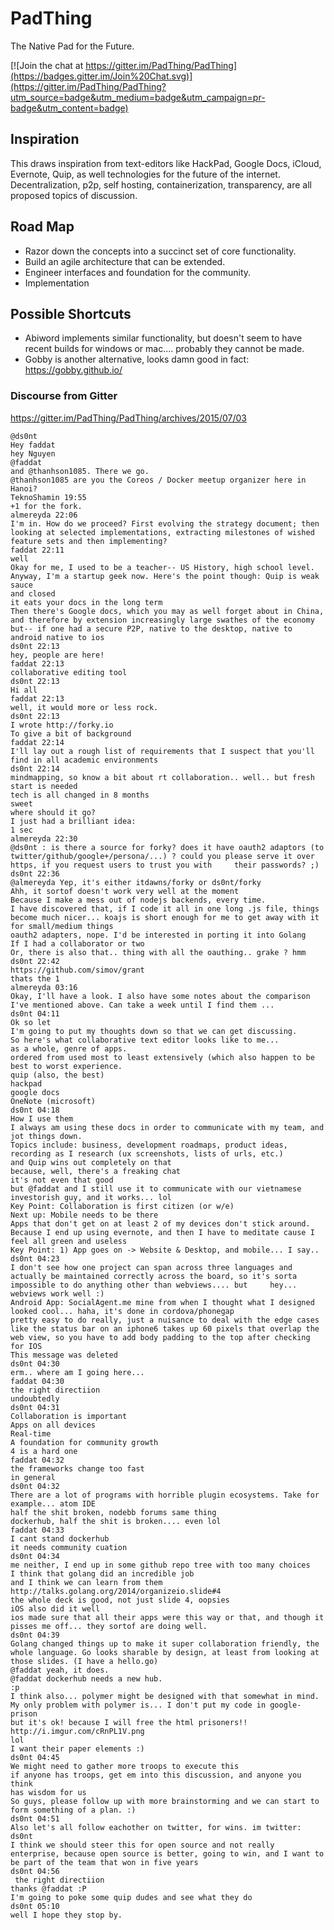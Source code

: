 # PadThing

The Native Pad for the Future.

[![Join the chat at https://gitter.im/PadThing/PadThing](https://badges.gitter.im/Join%20Chat.svg)](https://gitter.im/PadThing/PadThing?utm_source=badge&utm_medium=badge&utm_campaign=pr-badge&utm_content=badge)


## Inspiration

This draws inspiration from text-editors like HackPad, Google Docs, iCloud, Evernote, Quip, as well technologies for the future of the internet. Decentralization, p2p, self hosting, containerization, transparency, are all proposed topics of discussion.

## Road Map

- Razor down the concepts into a succinct set of core functionality.
- Build an agile architecture that can be extended.
- Engineer interfaces and foundation for the community.
- Implementation

## Possible Shortcuts

- Abiword implements similar functionality, but doesn't seem to have recent builds for windows or mac.... probably they cannot be made.  
- Gobby is another alternative, looks damn good in fact: https://gobby.github.io/



### Discourse from Gitter
https://gitter.im/PadThing/PadThing/archives/2015/07/03 

    @ds0nt
    Hey faddat
    hey Nguyen
    @faddat
    and @thanhson1085. There we go.
    @thanhson1085 are you the Coreos / Docker meetup organizer here in Hanoi?
    TeknoShamin 19:55
    +1 for the fork.
    almereyda 22:06
    I'm in. How do we proceed? First evolving the strategy document; then looking at selected implementations, extracting milestones of wished feature sets and then implementing?
    faddat 22:11
    well
    Okay for me, I used to be a teacher-- US History, high school level. Anyway, I'm a startup geek now. Here's the point though: Quip is weak sauce
    and closed
    it eats your docs in the long term
    Then there's Google docs, which you may as well forget about in China, and therefore by extension increasingly large swathes of the economy
    but-- if one had a secure P2P, native to the desktop, native to android native to ios
    ds0nt 22:13
    hey, people are here!
    faddat 22:13
    collaborative editing tool
    ds0nt 22:13
    Hi all
    faddat 22:13
    well, it would more or less rock.
    ds0nt 22:13
    I wrote http://forky.io
    To give a bit of background
    faddat 22:14
    I'll lay out a rough list of requirements that I suspect that you'll find in all academic environments
    ds0nt 22:14
    mindmapping, so know a bit about rt collaboration.. well.. but fresh start is needed
    tech is all changed in 8 months
    sweet
    where should it go?
    I just had a brilliant idea:
    1 sec
    almereyda 22:30
    @ds0nt : is there a source for forky? does it have oauth2 adaptors (to twitter/github/google+/persona/...) ? could you please serve it over https, if you request users to trust you with     their passwords? ;)
    ds0nt 22:36
    @almereyda Yep, it's either itdawns/forky or ds0nt/forky
    Ahh, it sortof doesn't work very well at the moment
    Because I make a mess out of nodejs backends, every time.
    I have discovered that, if I code it all in one long .js file, things become much nicer... koajs is short enough for me to get away with it for small/medium things
    oauth2 adapters, nope. I'd be interested in porting it into Golang
    If I had a collaborator or two
    Or, there is also that.. thing with all the oauthing.. grake ? hmm
    ds0nt 22:42
    https://github.com/simov/grant
    thats the 1
    almereyda 03:16
    Okay, I'll have a look. I also have some notes about the comparison I've mentioned above. Can take a week until I find them ...
    ds0nt 04:11
    Ok so let
    I'm going to put my thoughts down so that we can get discussing.
    So here's what collaborative text editor looks like to me...
    as a whole, genre of apps.
    ordered from used most to least extensively (which also happen to be best to worst experience.
    quip (also, the best)
    hackpad
    google docs
    OneNote (microsoft)
    ds0nt 04:18
    How I use them
    I always am using these docs in order to communicate with my team, and jot things down.
    Topics include: business, development roadmaps, product ideas, recording as I research (ux screenshots, lists of urls, etc.)
    and Quip wins out completely on that
    because, well, there's a freaking chat
    it's not even that good
    but @faddat and I still use it to communicate with our vietnamese investorish guy, and it works... lol
    Key Point: Collaboration is first citizen (or w/e)
    Next up: Mobile needs to be there
    Apps that don't get on at least 2 of my devices don't stick around.
    Because I end up using evernote, and then I have to meditate cause I feel all green and useless
    Key Point: 1) App goes on -> Website & Desktop, and mobile... I say..
    ds0nt 04:23
    I don't see how one project can span across three languages and actually be maintained correctly across the board, so it's sorta impossible to do anything other than webviews.... but     hey...
    webviews work well :)
    Android App: SocialAgent.me mine from when I thought what I designed looked cool... haha, it's done in cordova/phonegap
    pretty easy to do really, just a nuisance to deal with the edge cases
    like the status bar on an iphone6 takes up 60 pixels that overlap the web view, so you have to add body padding to the top after checking for IOS
    This message was deleted
    ds0nt 04:30
    erm.. where am I going here...
    faddat 04:30
    the right directiion
    undoubtedly
    ds0nt 04:31
    Collaboration is important
    Apps on all devices
    Real-time
    A foundation for community growth
    4 is a hard one
    faddat 04:32
    the frameworks change too fast
    in general
    ds0nt 04:32
    There are a lot of programs with horrible plugin ecosystems. Take for example... atom IDE
    half the shit broken, nodebb forums same thing
    dockerhub, half the shit is broken.... even lol
    faddat 04:33
    I cant stand dockerhub
    it needs community cuation
    ds0nt 04:34
    me neither, I end up in some github repo tree with too many choices
    I think that golang did an incredible job
    and I think we can learn from them
    http://talks.golang.org/2014/organizeio.slide#4
    the whole deck is good, not just slide 4, oopsies
    iOS also did it well
    ios made sure that all their apps were this way or that, and though it pisses me off... they sortof are doing well.
    ds0nt 04:39
    Golang changed things up to make it super collaboration friendly, the whole language. Go looks sharable by design, at least from looking at those slides. (I have a hello.go)
    @faddat yeah, it does.
    @faddat dockerhub needs a new hub.
    :p
    I think also... polymer might be designed with that somewhat in mind. My only problem with polymer is... I don't put my code in google-prison
    but it's ok! because I will free the html prisoners!!
    http://i.imgur.com/cRnPL1V.png
    lol
    I want their paper elements :)
    ds0nt 04:45
    We might need to gather more troops to execute this
    if anyone has troops, get em into this discussion, and anyone you think
    has wisdom for us
    So guys, please follow up with more brainstorming and we can start to form something of a plan. :)
    ds0nt 04:51
    Also let's all follow eachother on twitter, for wins. im twitter: ds0nt
    I think we should steer this for open source and not really enterprise, because open source is better, going to win, and I want to be part of the team that won in five years
    ds0nt 04:56
     the right directiion
    thanks @faddat :P
    I'm going to poke some quip dudes and see what they do
    ds0nt 05:10
    well I hope they stop by.
